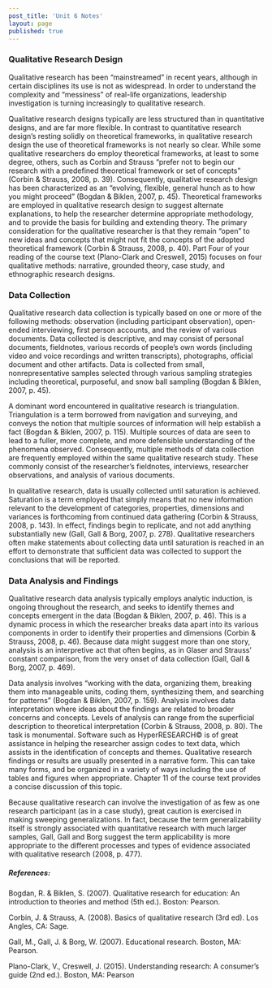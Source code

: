 ```yaml
---
post_title: 'Unit 6 Notes'
layout: page
published: true
---
```


### Qualitative Research Design

Qualitative research has been “mainstreamed” in recent years, although in certain disciplines its use is not as widespread.  In order to understand the complexity and “messiness” of real-life organizations, leadership investigation is turning increasingly to qualitative research.

Qualitative research designs typically are less structured than in quantitative designs, and are far more flexible.  In contrast to quantitative research design’s resting solidly on theoretical frameworks, in qualitative research design the use of theoretical frameworks is not nearly so clear.  While some qualitative researchers do employ theoretical frameworks, at least to some degree, others, such as Corbin and Strauss “prefer not to begin our research with a predefined theoretical framework or set of concepts” \(Corbin & Strauss, 2008, p. 39\).  Consequently, qualitative research design has been characterized as an “evolving, flexible, general hunch as to how you might proceed” \(Bogdan & Biklen, 2007, p. 45\).  Theoretical frameworks are employed in qualitative research design to suggest alternate explanations, to help the researcher determine appropriate methodology, and to provide the basis for building and extending theory.  The primary consideration for the qualitative researcher is that they remain “open” to new ideas and concepts that might not fit the concepts of the adopted theoretical framework \(Corbin & Strauss, 2008, p. 40\).  Part Four of your reading of the course text \(Plano-Clark and Creswell, 2015\) focuses on four qualitative methods:  narrative, grounded theory, case study, and ethnographic research designs.

### Data Collection

Qualitative research data collection is typically based on one or more of the following methods:  observation \(including participant observation\), open-ended interviewing, first person accounts, and the review of various documents.  Data collected is descriptive, and may consist of personal documents, fieldnotes, various records of people’s own words \(including video and voice recordings and written transcripts\), photographs, official document and other artifacts.  Data is collected from small, nonrepresentative samples selected through various sampling strategies including theoretical, purposeful, and snow ball sampling \(Bogdan & Biklen, 2007, p. 45\).

A dominant word encountered in qualitative research is triangulation.  Triangulation is a term borrowed from navigation and surveying, and conveys the notion that multiple sources of information will help establish a fact \(Bogdan & Biklen, 2007, p. 115\).  Multiple sources of data are seen to lead to a fuller, more complete, and more defensible understanding of the phenomena observed.  Consequently, multiple methods of data collection are frequently employed within the same qualitative research study.  These commonly consist of the researcher’s fieldnotes, interviews, researcher observations, and analysis of various documents.

In qualitative research, data is usually collected until saturation is achieved.  Saturation is a term employed that simply means that no new information relevant to the development of categories, properties, dimensions and variances is forthcoming from continued data gathering \(Corbin & Strauss, 2008, p. 143\).  In effect, findings begin to replicate, and not add anything substantially new \(Gall, Gall & Borg, 2007, p. 278\).  Qualitative researchers often make statements about collecting data until saturation is reached in an effort to demonstrate that sufficient data was collected to support the conclusions that will be reported.

### Data Analysis and Findings

Qualitative research data analysis typically employs analytic induction, is ongoing throughout the research, and seeks to identify themes and concepts emergent in the data \(Bogdan & Biklen, 2007, p. 46\).  This is a dynamic process in which the researcher breaks data apart into its various components in order to identify their properties and dimensions \(Corbin & Strauss, 2008, p. 46\).   Because data might suggest more than one story, analysis is an interpretive act that often begins, as in Glaser and Strauss’ constant comparison, from the very onset of data collection \(Gall, Gall & Borg, 2007, p. 469\).

Data analysis involves “working with the data, organizing them, breaking them into manageable units, coding them, synthesizing them, and searching for patterns” \(Bogdan & Biklen, 2007, p. 159\).  Analysis involves data interpretation where ideas about the findings are related to broader concerns and concepts.  Levels of analysis can range from the superficial description to theoretical interpretation \(Corbin & Strauss, 2008, p. 80\).  The task is monumental.  Software such as HyperRESEARCH© is of great assistance in helping the researcher assign codes to text data, which assists in the identification of concepts and themes.  Qualitative research findings or results are usually presented in a narrative form.  This can take many forms, and be organized in a variety of ways including the use of tables and figures when appropriate.  Chapter 11 of the course text provides a concise discussion of this topic.

Because qualitative research can involve the investigation of as few as one research participant \(as in a case study\), great caution is exercised in making sweeping generalizations.  In fact, because the term generalizability itself is strongly associated with quantitative research with much larger samples, Gall, Gall and Borg suggest the term applicability is more appropriate to the different processes and types of evidence associated with qualitative research \(2008, p. 477\).

##### References:

Bogdan, R. & Biklen, S. \(2007\).  Qualitative research for education: An introduction to theories and method \(5th ed.\).  Boston:  Pearson.

Corbin, J. & Strauss, A. \(2008\).  Basics of qualitative research \(3rd ed\).  Los Angles, CA:  Sage.

Gall, M., Gall, J. & Borg, W.  \(2007\). Educational research.  Boston, MA:  Pearson.

Plano-Clark, V., Creswell, J. \(2015\). Understanding research: A consumer’s guide \(2nd ed.\). Boston, MA: Pearson



